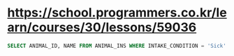 # https://school.programmers.co.kr/learn/courses/30/lessons/59036

```sql
SELECT ANIMAL_ID, NAME FROM ANIMAL_INS WHERE INTAKE_CONDITION = 'Sick' ORDER BY ANIMAL_ID;
```